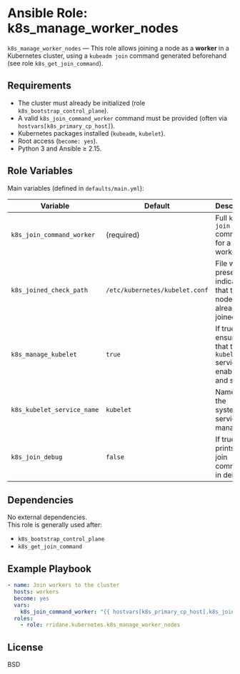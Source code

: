 # Ansible Role: k8s_manage_worker_nodes

`k8s_manage_worker_nodes` — This role allows joining a node as a **worker** in a Kubernetes cluster, using a `kubeadm join` command generated beforehand (see role `k8s_get_join_command`).

## Requirements

- The cluster must already be initialized (role `k8s_bootstrap_control_plane`).
- A valid `k8s_join_command_worker` command must be provided (often via `hostvars[k8s_primary_cp_host]`).
- Kubernetes packages installed (`kubeadm`, `kubelet`).
- Root access (`become: yes`).
- Python 3 and Ansible ≥ 2.15.

## Role Variables

Main variables (defined in `defaults/main.yml`):

| Variable | Default | Description |
|----------|---------|-------------|
| `k8s_join_command_worker` | (required) | Full `kubeadm join ...` command for a worker. |
| `k8s_joined_check_path` | `/etc/kubernetes/kubelet.conf` | File whose presence indicates that the node is already joined. |
| `k8s_manage_kubelet` | `true` | If true, ensures that the `kubelet` service is enabled and started. |
| `k8s_kubelet_service_name` | `kubelet` | Name of the systemd service to manage. |
| `k8s_join_debug` | `false` | If true, prints the join command in debug. |

## Dependencies

No external dependencies.  
This role is generally used after:
- `k8s_bootstrap_control_plane`
- `k8s_get_join_command`

## Example Playbook

```yaml
- name: Join workers to the cluster
  hosts: workers
  become: yes
  vars:
    k8s_join_command_worker: "{{ hostvars[k8s_primary_cp_host].k8s_join_command_worker }}"
  roles:
    - role: rridane.kubernetes.k8s_manage_worker_nodes
```

## License

BSD
